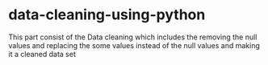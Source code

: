 # data-cleaning-using-python
This part consist of the Data cleaning which includes the removing the null values and replacing the some values instead of the null values and making it a cleaned data set
